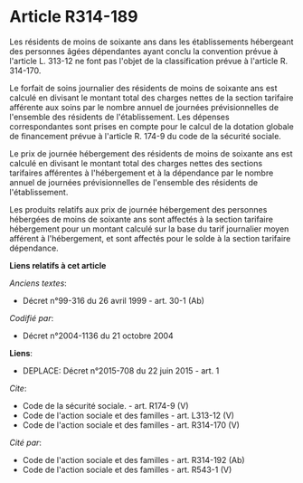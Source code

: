 # Article R314-189

Les résidents de moins de soixante ans dans les établissements hébergeant des personnes âgées dépendantes ayant conclu la
convention prévue à l'article L. 313-12 ne font pas l'objet de la classification prévue à l'article R. 314-170. 

Le forfait de soins journalier des résidents de moins de soixante ans est calculé en divisant le montant total des charges
nettes de la section tarifaire afférente aux soins par le nombre annuel de journées prévisionnelles de l'ensemble des
résidents de l'établissement. Les dépenses correspondantes sont prises en compte pour le calcul de la dotation globale de
financement prévue à l'article R. 174-9 du code de la sécurité sociale. 

Le prix de journée hébergement des résidents de moins de soixante ans est calculé en divisant le montant total des charges
nettes des sections tarifaires afférentes à l'hébergement et à la dépendance par le nombre annuel de journées prévisionnelles
de l'ensemble des résidents de l'établissement. 

Les produits relatifs aux prix de journée hébergement des personnes hébergées de moins de soixante ans sont affectés à la
section tarifaire hébergement pour un montant calculé sur la base du tarif journalier moyen afférent à l'hébergement, et sont
affectés pour le solde à la section tarifaire dépendance.

**Liens relatifs à cet article**

_Anciens textes_:

  - Décret n°99-316 du 26 avril 1999 - art. 30-1 (Ab)

_Codifié par_:

  - Décret n°2004-1136 du 21 octobre 2004

**Liens**:

  - DEPLACE: Décret n°2015-708 du 22 juin 2015 - art. 1

_Cite_:

  - Code de la sécurité sociale. - art. R174-9 (V)
  - Code de l'action sociale et des familles - art. L313-12 (V)
  - Code de l'action sociale et des familles - art. R314-170 (V)

_Cité par_:

  - Code de l'action sociale et des familles - art. R314-192 (Ab)
  - Code de l'action sociale et des familles - art. R543-1 (V)
